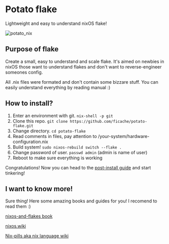 # Potato flake
Lightweight and easy to understand nixOS flake!

![potato_nix](https://github.com/ficache/potato-flake/blob/main/potato_nix.png?raw=true)


## Purpose of flake
Create a small, easy to understand and scale flake. 
It's aimed on newbies in nixOS those want to understand flakes and don't want
to reverse-engineer someones config.

All .nix files were formated and don't contain some bizzare stuff. 
You can easily understand everything by reading manual :)

## How to install?

1. Enter an environment with git. `nix-shell -p git`
2. Clone this repo. `git clone https://github.com/ficache/potato-flake.git`
3. Change directory. `cd potato-flake`
4. Read comments in files, pay attention to /your-system/hardware-configuration.nix
5. Build system! `sudo nixos-rebuild switch --flake .`
6. Change password of user. `passwd admin` (admin is name of user)
7. Reboot to make sure everything is working

Congratulations! Now you can head to the [post-install guide](what-next.md) and start tinkering!

## I want to know more!
Sure thing! Here some amazing books and guides for you! 
I recomend to read them :)

[nixos-and-flakes book](https://nixos-and-flakes.thiscute.world/)

[nixos.wiki](https://nixos.wiki/wiki/Main_Page)

[Nix-pills aka nix language wiki](https://nixos.org/guides/nix-pills/)



 


